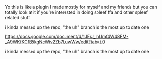 Yo this is like a plugin I made mostly for myself and my friends but you can totally look at it if you're interested in doing spleef ffa and other spleef related stuff

i kinda messed up the repo, "the uh" branch is the most up to date one

https://docs.google.com/document/d/1JErJ_mUmf4W48FM-_A9WKfKCfB5kgNcWiv2Zb7LuwWw/edit?tab=t.0

i kinda messed up the repo, "the uh" branch is the most up to date one